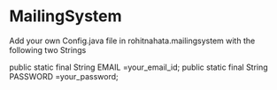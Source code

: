 # MailingSystem

Add your own Config.java file in rohitnahata.mailingsystem  with the following two Strings

  public static final String EMAIL =your_email_id;
  public static final String PASSWORD =your_password;


